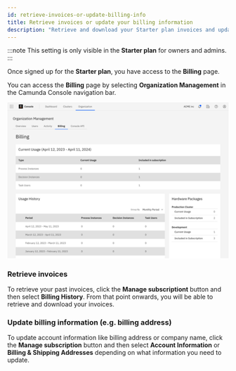 ```yaml
---
id: retrieve-invoices-or-update-billing-info
title: Retrieve invoices or update your billing information
description: "Retrieve and download your Starter plan invoices and update your billing information"
---
```


:::note
This setting is only visible in the **Starter plan** for owners and admins.
:::

Once signed up for the **Starter plan**, you have access to the **Billing** page.

You can access the **Billing** page by selecting **Organization Management** in the Camunda Console navigation bar.

![billing-overview](./img/billing-overview.png)

### Retrieve invoices

To retrieve your past invoices, click the **Manage subscriptiont** button and then select **Billing History**. From that point onwards, you will be able to retrieve and download your invoices.

### Update billing information (e.g. billing address)

To update account information like billing address or company name, click the **Manage subscription** button and then select **Account Information** or **Billing & Shipping Addresses** depending on what information you need to update.
